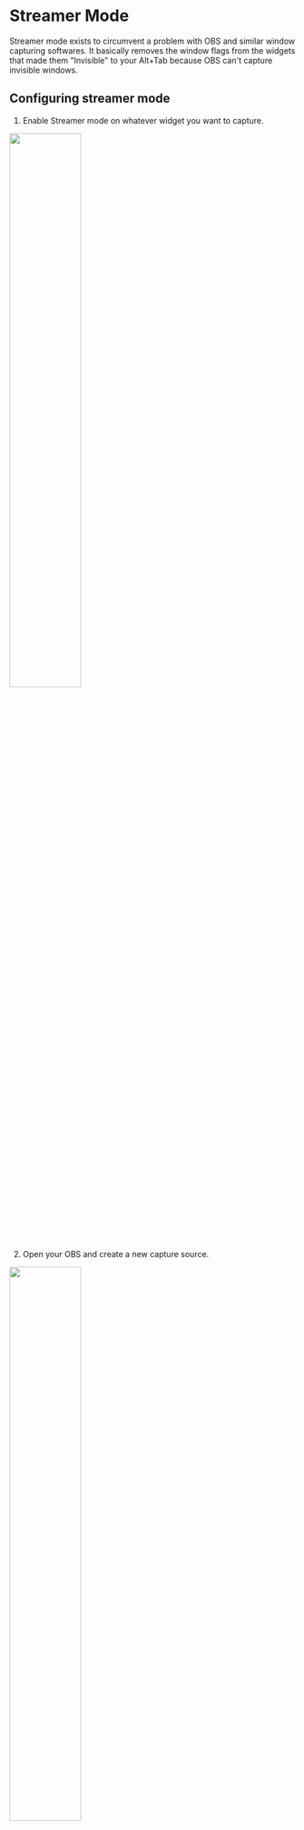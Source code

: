 # Streamer Mode

Streamer mode exists to circumvent a problem with OBS and similar window capturing softwares. It basically removes the window flags from the widgets that made them "Invisible" to your Alt+Tab because OBS can't capture invisible windows.

## Configuring streamer mode

1. Enable Streamer mode on whatever widget you want to capture.
<img src="https://cdn.discordapp.com/attachments/402557384209203200/808512616241954856/unknown.png" width="50%">

2. Open your OBS and create a new capture source.
<img src="https://media.discordapp.net/attachments/402557384209203200/808513028974444554/unknown.png" width="50%">

3. Select Window Capture and create the new capture source.
<img src="https://media.discordapp.net/attachments/402557384209203200/808513197166166037/unknown.png" width="50%">

4. Select the Widget you want, **SELECT THE CAPTURE METHOD AS WINDOWS GRAPHICS CAPTURE** and the "Window title must match" option.
<video controls width="600">
    <source src="https://cdn.discordapp.com/attachments/402557384209203200/808513577832284220/RQxi91MCBA.webm">
</video>

## Removing the black background from a widget in OBS

OBS has issues when capturing a transparent window, so in order to circumvent that, we need to apply a *color key* filter to remove the black color.

<img src="https://media.discordapp.net/attachments/402557384209203200/808514960694050837/unknown.png" width="50%">

1. Right click your window capture you created for the widget and click on "Filters"
<img src="https://media.discordapp.net/attachments/402557384209203200/808515163660877904/unknown.png" width="50%">

2. Create a new filter and select the *Color Key*
<video controls width="600">
    <source src="https://cdn.discordapp.com/attachments/402557384209203200/808516129681178664/kjZfKRCbSS.webm">
</video>

3. Select "Custom Color" and then select the black (#000000FF)
<img src="https://media.discordapp.net/attachments/402557384209203200/808516323498917938/unknown.png" width="50%">

> **NOTE:** You can also play around with the other settings until you find the sweet spot for that widget transparency, however, always keep in mind: This is far from perfect, but it was introduced to workaround OBS limitations.